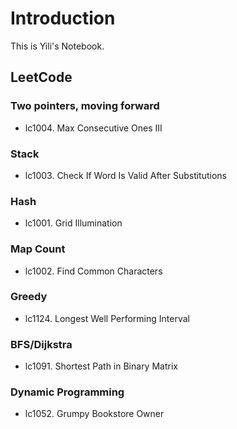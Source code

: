 # Introduction

This is Yili's Notebook.

## LeetCode 

### Two pointers, moving forward
- lc1004. Max Consecutive Ones III


### Stack
- lc1003. Check If Word Is Valid After Substitutions

### Hash
- lc1001. Grid Illumination

### Map Count
- lc1002. Find Common Characters

### Greedy
- lc1124. Longest Well Performing Interval

### BFS/Dijkstra
- lc1091. Shortest Path in Binary Matrix

### Dynamic Programming
- lc1052. Grumpy Bookstore Owner
